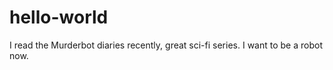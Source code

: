 # hello-world
I read the Murderbot diaries recently, great sci-fi series. I want to be a robot now. 
